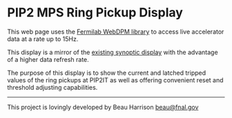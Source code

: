 PIP2 MPS Ring Pickup Display
=======
This web page uses the [Fermilab WebDPM library][1] to access live accelerator data at a rate up to 15Hz.

This display is a mirror of the [existing synoptic display][2] with the advantage of a higher data refresh rate.

The purpose of this display is to show the current and latched tripped values of the ring pickups at PIP2IT as well as offering convenient reset and threshold adjusting capabilities.

______
This project is lovingly developed by Beau Harrison <beau@fnal.gov>

[1]: https://cdcvs.fnal.gov/redmine/projects/acsys-dpm/wiki/WebDPM_Apps
[2]: http://www-bd.fnal.gov/synoptic/display/Work_in_progress/PXIE_MPS/PXIERingPickupProtection
